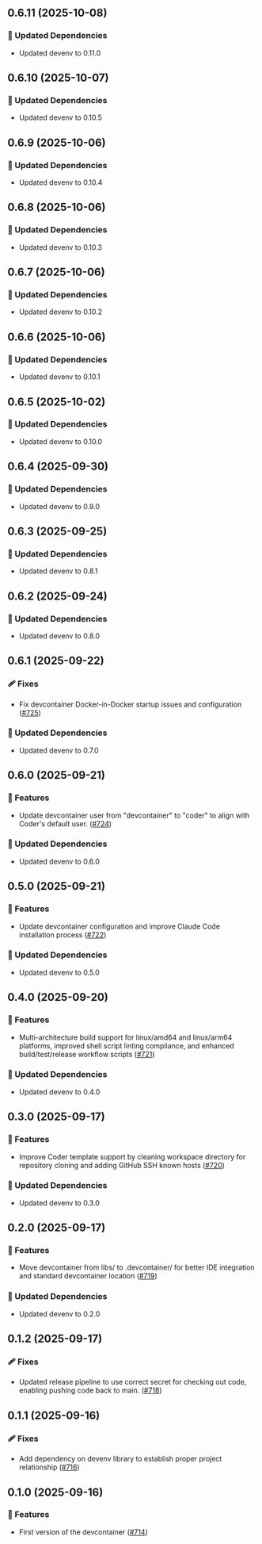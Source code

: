 ## 0.6.11 (2025-10-08)

### 🧱 Updated Dependencies

- Updated devenv to 0.11.0

## 0.6.10 (2025-10-07)

### 🧱 Updated Dependencies

- Updated devenv to 0.10.5

## 0.6.9 (2025-10-06)

### 🧱 Updated Dependencies

- Updated devenv to 0.10.4

## 0.6.8 (2025-10-06)

### 🧱 Updated Dependencies

- Updated devenv to 0.10.3

## 0.6.7 (2025-10-06)

### 🧱 Updated Dependencies

- Updated devenv to 0.10.2

## 0.6.6 (2025-10-06)

### 🧱 Updated Dependencies

- Updated devenv to 0.10.1

## 0.6.5 (2025-10-02)

### 🧱 Updated Dependencies

- Updated devenv to 0.10.0

## 0.6.4 (2025-09-30)

### 🧱 Updated Dependencies

- Updated devenv to 0.9.0

## 0.6.3 (2025-09-25)

### 🧱 Updated Dependencies

- Updated devenv to 0.8.1

## 0.6.2 (2025-09-24)

### 🧱 Updated Dependencies

- Updated devenv to 0.8.0

## 0.6.1 (2025-09-22)

### 🩹 Fixes

- Fix devcontainer Docker-in-Docker startup issues and configuration ([#725](https://github.com/vgijssel/setup/pull/725))

### 🧱 Updated Dependencies

- Updated devenv to 0.7.0

## 0.6.0 (2025-09-21)

### 🚀 Features

- Update devcontainer user from "devcontainer" to "coder" to align with Coder's default user. ([#724](https://github.com/vgijssel/setup/pull/724))

### 🧱 Updated Dependencies

- Updated devenv to 0.6.0

## 0.5.0 (2025-09-21)

### 🚀 Features

- Update devcontainer configuration and improve Claude Code installation process ([#722](https://github.com/vgijssel/setup/pull/722))

### 🧱 Updated Dependencies

- Updated devenv to 0.5.0

## 0.4.0 (2025-09-20)

### 🚀 Features

- Multi-architecture build support for linux/amd64 and linux/arm64 platforms, improved shell script linting compliance, and enhanced build/test/release workflow scripts ([#721](https://github.com/vgijssel/setup/pull/721))

### 🧱 Updated Dependencies

- Updated devenv to 0.4.0

## 0.3.0 (2025-09-17)

### 🚀 Features

- Improve Coder template support by cleaning workspace directory for repository cloning and adding GitHub SSH known hosts ([#720](https://github.com/vgijssel/setup/pull/720))

### 🧱 Updated Dependencies

- Updated devenv to 0.3.0

## 0.2.0 (2025-09-17)

### 🚀 Features

- Move devcontainer from libs/ to .devcontainer/ for better IDE integration and standard devcontainer location ([#719](https://github.com/vgijssel/setup/pull/719))

### 🧱 Updated Dependencies

- Updated devenv to 0.2.0

## 0.1.2 (2025-09-17)

### 🩹 Fixes

- Updated release pipeline to use correct secret for checking out code, enabling pushing code back to main. ([#718](https://github.com/vgijssel/setup/pull/718))

## 0.1.1 (2025-09-16)

### 🩹 Fixes

- Add dependency on devenv library to establish proper project relationship ([#716](https://github.com/vgijssel/setup/pull/716))

## 0.1.0 (2025-09-16)

### 🚀 Features

- First version of the devcontainer ([#714](https://github.com/vgijssel/setup/pull/714))